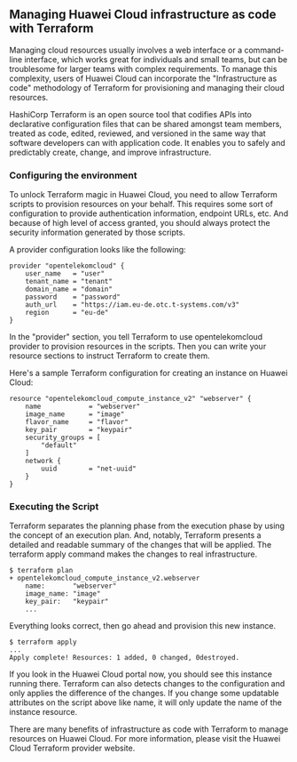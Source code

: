 ## Managing Huawei Cloud infrastructure as code with Terraform

Managing cloud resources usually involves a web interface or a command-line interface, which works great for individuals and small teams, but can be troublesome for larger teams with complex requirements. To manage this complexity, users of Huawei Cloud can incorporate the "Infrastructure as code" methodology of Terraform for provisioning and managing their cloud resources.

HashiCorp Terraform is an open source tool that codifies APIs into declarative configuration files that can be shared amongst team members, treated as code, edited, reviewed, and versioned in the same way that software developers can with application code. It enables you to safely and predictably create, change, and improve infrastructure.

### Configuring the environment

To unlock Terraform magic in Huawei Cloud, you need to allow Terraform scripts to provision resources on your behalf. This requires some sort of configuration to provide authentication information, endpoint URLs, etc. And because of high level of access granted, you should always protect the security information generated by those scripts.

A provider configuration looks like the following:

```
provider "opentelekomcloud" {
    user_name   = "user"
    tenant_name = "tenant"
    domain_name = "domain"
    password    = "password"
    auth_url    = "https://iam.eu-de.otc.t-systems.com/v3"
    region      = "eu-de"
}
```

In the "provider" section, you tell Terraform to use opentelekomcloud provider to provision resources in the scripts. Then you can write your resource sections to instruct Terraform to create them.

Here's a sample Terraform configuration for creating an instance on Huawei Cloud:

```
resource "opentelekomcloud_compute_instance_v2" "webserver" {
    name            = "webserver"
    image_name      = "image"
    flavor_name     = "flavor"
    key_pair        = "keypair"
    security_groups = [
        "default"
    ]
    network {
        uuid        = "net-uuid"
    }
}
```

### Executing the Script

Terraform separates the planning phase from the execution phase by using the concept of an execution plan. And, notably, Terraform presents a detailed and readable summary of the changes that will be applied. The terraform apply command makes the changes to real infrastructure.


```
$ terraform plan
+ opentelekomcloud_compute_instance_v2.webserver
    name:       "webserver"
    image_name: "image"
    key_pair:   "keypair"
    ...
```    

Everything looks correct, then go ahead and provision this new instance.

```
$ terraform apply
...
Apply complete! Resources: 1 added, 0 changed, 0destroyed.
```

If you look in the Huawei Cloud portal now, you should see this instance running there. Terraform can also detects changes to the configuration and only applies the difference of the changes. If you change some updatable attributes on the script above like name, it will only update the name of the instance resource.

There are many benefits of infrastructure as code with Terraform to manage resources on Huawei Cloud. For more information, please visit the Huawei Cloud Terraform provider website.
